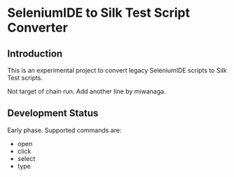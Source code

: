 # SeleniumIDE to Silk Test Script Converter

## Introduction
This is an experimental project to convert legacy SeleniumIDE scripts to Silk Test scripts.

Not target of chain run.
Add another line by miwanaga.

## Development Status
Early phase.  Supported commands are:
* open
* click
* select
* type